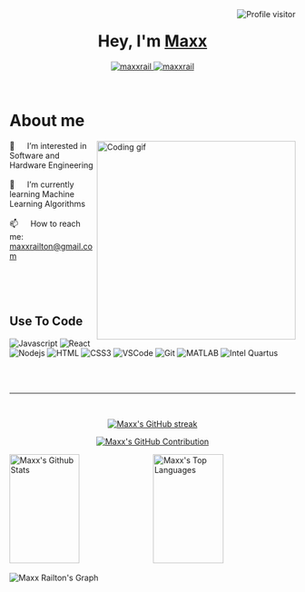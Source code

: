 
<a href="https://komarev.com/ghpvc/?username=maxxrail">
  <img align="right" src="https://komarev.com/ghpvc/?username=maxxrail&label=Visitors&color=0e75b6&style=flat" alt="Profile visitor" />
</a>

<!-- Intro  -->
<h1 align="center">
         Hey, I'm
                <b><a target="_blank" href="https://www.linkedin.com/in/maximillian-r-6a27a3138/">Maxx</a></b>
        </samp>
</h1>



<p align="center">
 <a href="https://www.linkedin.com/in/maximillian-r-6a27a3138/" target="blank">
  <img src="https://img.shields.io/badge/Website-DC143C?style=for-the-badge&logo=medium&logoColor=white" alt="maxxrail" />
 </a>  
 <a href="https://www.linkedin.com/in/maximillian-r-6a27a3138/" target="_blank">
  <img src="https://img.shields.io/badge/LinkedIn-0077B5?style=for-the-badge&logo=linkedin&logoColor=white" alt="maxxrail"/>
 </a>
</p>
<br />

<!-- About Section -->
 # About me
 
<p>
 <img align="right" width="350" src="/assets/programmer.gif" alt="Coding gif" />
  

👀 &emsp; I’m interested in Software and Hardware Engineering <br/><br/>
🌱 &emsp; I’m currently learning Machine Learning Algorithms <br/><br/>
📫 &emsp; How to reach me: maxxrailton@gmail.com
</p>

<br/>
<br/>
<br/>

## Use To Code

![Javascript](https://img.shields.io/badge/Javascript-F0DB4F?style=for-the-badge&labelColor=black&logo=javascript&logoColor=F0DB4F)
![React](https://img.shields.io/badge/-React-61DBFB?style=for-the-badge&labelColor=black&logo=react&logoColor=61DBFB)
![Nodejs](https://img.shields.io/badge/Nodejs-3C873A?style=for-the-badge&labelColor=black&logo=node.js&logoColor=3C873A)
![HTML](https://img.shields.io/badge/HTML5-E34F26?style=for-the-badge&logo=html5&logoColor=white)
![CSS3](https://img.shields.io/badge/CSS3-1572B6?style=for-the-badge&logo=css3&logoColor=white)
![VSCode](https://img.shields.io/badge/Visual_Studio-0078d7?style=for-the-badge&logo=visual%20studio&logoColor=white)
![Git](https://img.shields.io/badge/Git-F05032?style=for-the-badge&logo=git&logoColor=white)
![MATLAB](https://img.shields.io/badge/MATLAB-0076A8?style=for-the-badge&labelColor=black&logo=mathworks&logoColor=white)
![Intel Quartus](https://img.shields.io/badge/Intel_Quartus-0071C5?style=for-the-badge&labelColor=black&logo=intel&logoColor=white)

<br/>
<br/>
<hr/>
<br/>

<p align="center">
  <a href="https://github.com/maxxrail">
    <img src="https://github-readme-streak-stats.herokuapp.com/?user=maxxrail&theme=radical&border=7F3FBF&background=0D1117" alt="Maxx's GitHub streak"/>
  </a>
</p>

<p align="center">
  <a href="https://github.com/maxxrail">
    <img src="https://github-profile-summary-cards.vercel.app/api/cards/profile-details?username=maxxrail&theme=radical" alt="Maxx's GitHub Contribution"/>
  </a>
</p>

<a> 
    <a href="https://github.com/maxxrail"><img alt="Maxx's Github Stats" src="https://denvercoder1-github-readme-stats.vercel.app/api?username=maxxrail&show_icons=true&count_private=true&theme=react&border_color=7F3FBF&bg_color=0D1117&title_color=F85D7F&icon_color=F8D866" height="192px" width="49.5%"/></a>
  <a href="https://github.com/maxxrail"><img alt="Maxx's Top Languages" src="https://denvercoder1-github-readme-stats.vercel.app/api/top-langs/?username=maxxrail&langs_count=8&layout=compact&theme=react&border_color=7F3FBF&bg_color=0D1117&title_color=F85D7F&icon_color=F8D866" height="192px" width="49.5%"/></a>
  <br/>
</a>


![Maxx Railton's Graph](https://github-readme-activity-graph.vercel.app/graph?username=maxxrail&custom_title=Maxx%20Railton's%20GitHub%20Activity%20Graph&bg_color=0D1117&color=7F3FBF&line=7F3FBF&point=7F3FBF&area_color=FFFFFF&title_color=FFFFFF&area=true)
